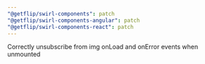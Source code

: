 ```yaml
---
"@getflip/swirl-components": patch
"@getflip/swirl-components-angular": patch
"@getflip/swirl-components-react": patch
---
```


Correctly unsubscribe from img onLoad and onError events when unmounted
